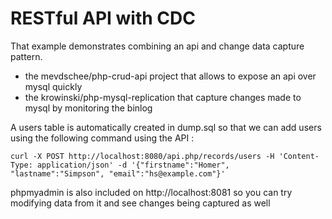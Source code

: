 # RESTful API with CDC
That example demonstrates combining an api and change data capture pattern. 

* the mevdschee/php-crud-api project that allows to expose an api over mysql quickly
* the krowinski/php-mysql-replication that capture changes made to mysql by monitoring the binlog

A users table is automatically created in dump.sql so that we can add users using the following command using the API :

    curl -X POST http://localhost:8080/api.php/records/users -H 'Content-Type: application/json' -d '{"firstname":"Homer", "lastname":"Simpson", "email":"hs@example.com"}'

phpmyadmin is also included on http://localhost:8081 so you can try modifying data from it and see changes being captured as well